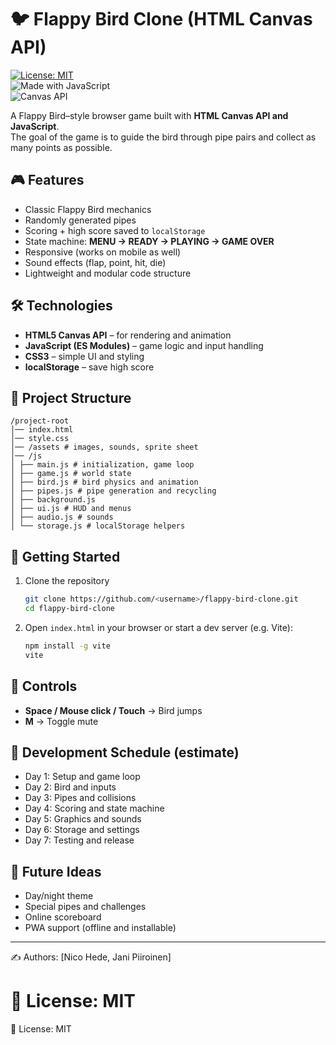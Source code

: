 # 🐦 Flappy Bird Clone (HTML Canvas API)

[![License: MIT](https://img.shields.io/badge/License-MIT-yellow.svg)](LICENSE)  
![Made with JavaScript](https://img.shields.io/badge/Made%20with-JavaScript-blue)  
![Canvas API](https://img.shields.io/badge/Canvas-API-green)  


A Flappy Bird–style browser game built with **HTML Canvas API and JavaScript**.  
The goal of the game is to guide the bird through pipe pairs and collect as many points as possible.  

## 🎮 Features
- Classic Flappy Bird mechanics  
- Randomly generated pipes  
- Scoring + high score saved to `localStorage`  
- State machine: **MENU → READY → PLAYING → GAME OVER**  
- Responsive (works on mobile as well)  
- Sound effects (flap, point, hit, die)  
- Lightweight and modular code structure  

## 🛠️ Technologies
- **HTML5 Canvas API** – for rendering and animation  
- **JavaScript (ES Modules)** – game logic and input handling  
- **CSS3** – simple UI and styling  
- **localStorage** – save high score  

## 📂 Project Structure
```
/project-root
│── index.html
│── style.css
│── /assets # images, sounds, sprite sheet
│── /js
│ ├── main.js # initialization, game loop
│ ├── game.js # world state
│ ├── bird.js # bird physics and animation
│ ├── pipes.js # pipe generation and recycling
│ ├── background.js
│ ├── ui.js # HUD and menus
│ ├── audio.js # sounds
│ └── storage.js # localStorage helpers
```

## 🚀 Getting Started
1. Clone the repository  
   ```bash
   git clone https://github.com/<username>/flappy-bird-clone.git
   cd flappy-bird-clone
   ```

2. Open `index.html` in your browser
   or start a dev server (e.g. Vite):
   ```bash
   npm install -g vite
   vite
   ```

## 🎯 Controls
- **Space / Mouse click / Touch** → Bird jumps
- **M** → Toggle mute

## 📅 Development Schedule (estimate)
- Day 1: Setup and game loop
- Day 2: Bird and inputs
- Day 3: Pipes and collisions
- Day 4: Scoring and state machine
- Day 5: Graphics and sounds
- Day 6: Storage and settings
- Day 7: Testing and release

## 🌟 Future Ideas
- Day/night theme
- Special pipes and challenges
- Online scoreboard
- PWA support (offline and installable)

---

✍️ Authors: [Nico Hede, Jani Piiroinen]

📜 License: MIT
=======
📜 License: MIT
